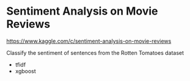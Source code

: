 # Sentiment Analysis on Movie Reviews
 https://www.kaggle.com/c/sentiment-analysis-on-movie-reviews
 
 Classify the sentiment of sentences from the Rotten Tomatoes dataset
 
 - tfidf
 - xgboost
 
